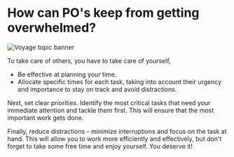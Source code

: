 # How can PO's keep from getting overwhelmed?
![Voyage topic banner](../assets/horizontal-paint-splash-green.jpg)

To take care of others, you have to take care of yourself,

* Be effective at planning your time. 
* Allocate specific times for each task, taking into account their urgency and importance to
stay on track and avoid distractions.

Next, set clear priorities. Identify the most critical tasks that need your immediate attention and tackle them first. This will ensure that the most important work gets done.

Finally, reduce distractions - minimize interruptions and focus on the task at hand. This will allow you to work more efficiently and effectively, but don't forget to take some free time and enjoy yourself. You deserve it!